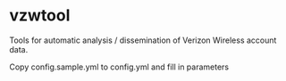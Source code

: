 # vzwtool
Tools for automatic analysis / dissemination of Verizon Wireless account data.

Copy config.sample.yml to config.yml and fill in parameters
